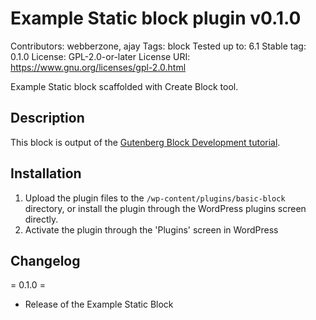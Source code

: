 # Example Static block plugin v0.1.0
Contributors:      webberzone, ajay
Tags:              block
Tested up to:      6.1
Stable tag:        0.1.0
License:           GPL-2.0-or-later
License URI:       https://www.gnu.org/licenses/gpl-2.0.html

Example Static block scaffolded with Create Block tool.

## Description

This block is output of the [Gutenberg Block Development tutorial](https://webberzone.com/blog/gutenberg-block-development-tutorial/).

## Installation

1. Upload the plugin files to the `/wp-content/plugins/basic-block` directory, or install the plugin through the WordPress plugins screen directly.
2. Activate the plugin through the 'Plugins' screen in WordPress

## Changelog

= 0.1.0 =
* Release of the Example Static Block
